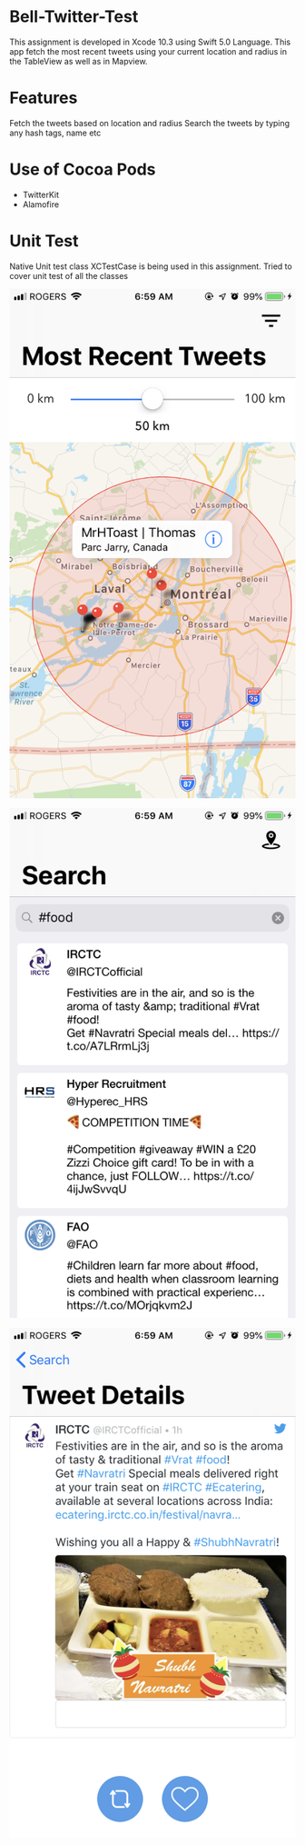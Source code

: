 # Bell-Twitter-Test
This assignment is developed in Xcode 10.3 using Swift 5.0 Language. This app fetch the most recent tweets using your current location and radius in the TableView as well as in Mapview.

# Features
Fetch the tweets based on location and radius
Search the tweets by typing any hash tags, name etc

# Use of Cocoa Pods
* TwitterKit
* Alamofire

# Unit Test
Native Unit test class XCTestCase is being used in this assignment. Tried to cover unit test of all the classes

![alt text](https://raw.githubusercontent.com/jrajodi/Bell-Twitter-Test/master/screenshots/IMG_8778.PNG)

![alt text](https://raw.githubusercontent.com/jrajodi/Bell-Twitter-Test/master/screenshots/IMG_8779.PNG)

![alt text](https://raw.githubusercontent.com/jrajodi/Bell-Twitter-Test/master/screenshots/IMG_8780.PNG)
